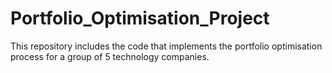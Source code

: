# Portfolio_Optimisation_Project
This repository includes the code that implements the portfolio optimisation process for a group of 5 technology companies.
